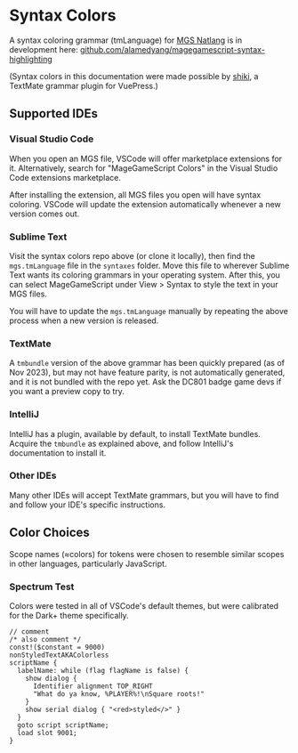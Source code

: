# Syntax Colors

A syntax coloring grammar (tmLanguage) for [MGS Natlang](../mgs/mgs_natlang) is in development here: [github.com/alamedyang/magegamescript-syntax-highlighting](https://github.com/alamedyang/magegamescript-syntax-highlighting)

(Syntax colors in this documentation were made possible by [shiki](https://v2.vuepress.vuejs.org/reference/plugin/shiki.html), a TextMate grammar plugin for VuePress.)

## Supported IDEs

### Visual Studio Code

When you open an MGS file, VSCode will offer marketplace extensions for it. Alternatively, search for "MageGameScript Colors" in the Visual Studio Code extensions marketplace.

After installing the extension, all MGS files you open will have syntax coloring. VSCode will update the extension automatically whenever a new version comes out.

### Sublime Text

Visit the syntax colors repo above (or clone it locally), then find the `mgs.tmLanguage` file in the `syntaxes` folder. Move this file to wherever Sublime Text wants its coloring grammars in your operating system. After this, you can select MageGameScript under View > Syntax to style the text in your MGS files.

You will have to update the `mgs.tmLanguage` manually by repeating the above process when a new version is released.

### TextMate

A `tmbundle` version of the above grammar has been quickly prepared (as of Nov 2023), but may not have feature parity, is not automatically generated, and it is not bundled with the repo yet. Ask the DC801 badge game devs if you want a preview copy to try.

### IntelliJ

IntelliJ has a plugin, available by default, to install TextMate bundles. Acquire the `tmbundle` as explained above, and follow IntelliJ's documentation to install it.

### Other IDEs

Many other IDEs will accept TextMate grammars, but you will have to find and follow your IDE's specific instructions.

## Color Choices

Scope names (≈colors) for tokens were chosen to resemble similar scopes in other languages, particularly JavaScript.

### Spectrum Test

Colors were tested in all of VSCode's default themes, but were calibrated for the Dark+ theme specifically.

```mgs
// comment
/* also comment */
const!($constant = 9000)
nonStyledTextAKAColorless
scriptName {
  labelName: while (flag flagName is false) {
    show dialog {
      Identifier alignment TOP_RIGHT
      "What do ya know, %PLAYER%!\nSquare roots!"
    }
    show serial dialog { "<red>styled</>" }
  }
  goto script scriptName;
  load slot 9001;
}
```
